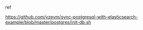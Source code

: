 ref 

https://github.com/yzevm/sync-postgresql-with-elasticsearch-example/blob/master/postgres/init-db.sh